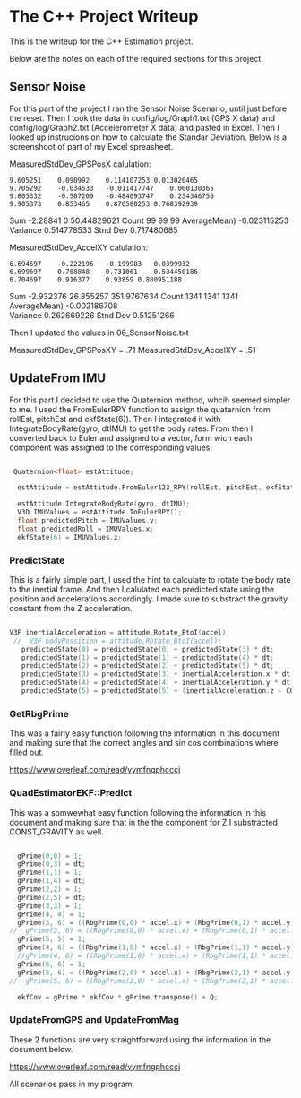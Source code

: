 # The C++ Project Writeup #

This is the writeup for the C++ Estimation project.



Below are the notes on each of the required sections for this project.

## Sensor Noise ##

For this part of the project I ran the Sensor Noise Scenario, until just before the reset. 
Then I took the data in config/log/Graph1.txt (GPS X data) and config/log/Graph2.txt (Accelerometer X data) and pasted in Excel.
Then I looked up instrucions on how to calculate the Standar Deviation. Below is a screenshoot of part of my Excel spreasheet.

MeasuredStdDev_GPSPosX calulation:

	9.605251	0.090992	0.114107253	0.013020465
	9.705292	-0.034533	-0.011417747	0.000130365
	9.805332	-0.507209	-0.484093747	0.234346756
	9.905373	0.853465	0.876580253	0.768392939
Sum		-2.28841	0	50.44829621
Count		99	99	99
AverageMean)		-0.023115253		
Variance				0.514778533
Stnd Dev				0.717480685

MeasuredStdDev_AccelXY calulation:

	6.694697	-0.222196	-0.199983	0.0399932
	6.699697	0.708848	0.731061	0.534450186
	6.704697	0.916377	0.93859	0.880951188
Sum		-2.932376	26.855257	351.9767634
Count		1341	1341	1341
AverageMean)		-0.002186708		
Variance				0.262669226
Stnd Dev				0.51251266

Then I updated the values in 06_SensorNoise.txt

MeasuredStdDev_GPSPosXY = .71
MeasuredStdDev_AccelXY = .51

## UpdateFrom IMU ##

For this part I decided to use the Quaternion method, whcih seemed simpler to me.
I used the FromEulerRPY function to assign the quaternion from rollEst, pitchEst and ekfState(6)).
Then I integrated it with IntegrateBodyRate(gyro, dtIMU) to get the body rates.
From then I converted back to Euler and assigned to a vector, form wich each component was assigned to the corresponding values.

```c++

 Quaternion<float> estAttitude;

  estAttitude = estAttitude.FromEuler123_RPY(rollEst, pitchEst, ekfState(6));

  estAttitude.IntegrateBodyRate(gyro, dtIMU);
  V3D IMUValues = estAttitude.ToEulerRPY();
  float predictedPitch = IMUValues.y;
  float predictedRoll = IMUValues.x;
  ekfState(6) = IMUValues.z;

```

### PredictState ###

This is a fairly simple part, I used the hint to calculate to rotate the body rate to the inertial frame. And then I calulated each predicted state using the position and accelerations accordingly. I made sure to substract the gravity constant from the Z acceleration.


```c++

V3F inertialAcceleration = attitude.Rotate_BtoI(accel);
 //  V3F bodyPossition = attitude.Rotate_BtoI(accel);
   predictedState(0) = predictedState(0) + predictedState(3) * dt;
   predictedState(1) = predictedState(1) + predictedState(4) * dt;
   predictedState(2) = predictedState(2) + predictedState(5) * dt;
   predictedState(3) = predictedState(3) + inertialAcceleration.x * dt;
   predictedState(4) = predictedState(4) + inertialAcceleration.y * dt;
   predictedState(5) = predictedState(5) + (inertialAcceleration.z - CONST_GRAVITY) * dt;

```

### GetRbgPrime ###

This was a fairly easy function following the information in this document and making sure that the correct angles and sin cos combinations where filled out.

https://www.overleaf.com/read/vymfngphcccj

### QuadEstimatorEKF::Predict ###

This was a somwewhat easy function following the information in this document and making sure that in the the component for Z I substracted CONST_GRAVITY as well.


```c++

  gPrime(0,0) = 1;
  gPrime(0,3) = dt;
  gPrime(1,1) = 1;
  gPrime(1,4) = dt;
  gPrime(2,2) = 1;
  gPrime(2,5) = dt;
  gPrime(3,3) = 1;
  gPrime(4, 4) = 1;
  gPrime(3, 6) = ((RbgPrime(0,0) * accel.x) + (RbgPrime(0,1) * accel.y) + (RbgPrime(0,2) * (accel.z - CONST_GRAVITY))) * dt;
//  gPrime(3, 6) = ((RbgPrime(0,0) * accel.x) + (RbgPrime(0,1) * accel.y) + (RbgPrime(0,2) * accel.z)) * dt;
  gPrime(5, 5) = 1;
  gPrime(4, 6) = ((RbgPrime(1,0) * accel.x) + (RbgPrime(1,1) * accel.y) + (RbgPrime(1,2) * (accel.z - CONST_GRAVITY))) * dt;
  //gPrime(4, 6) = ((RbgPrime(1,0) * accel.x) + (RbgPrime(1,1) * accel.y) + (RbgPrime(1,2) * accel.z)) * dt;
  gPrime(6, 6) = 1;
  gPrime(5, 6) = ((RbgPrime(2,0) * accel.x) + (RbgPrime(2,1) * accel.y) + (RbgPrime(2,2) * (accel.z - CONST_GRAVITY))) * dt;
//  gPrime(5, 6) = ((RbgPrime(2,0) * accel.x) + (RbgPrime(2,1) * accel.y) + (RbgPrime(2,2) * accel.z)) * dt;

  ekfCov = gPrime * ekfCov * gPrime.transpose() + Q;

```

 ### UpdateFromGPS and UpdateFromMag ### 

These 2 functions are very straightforward using the information in the document below.

https://www.overleaf.com/read/vymfngphcccj

All scenarios pass in my program.